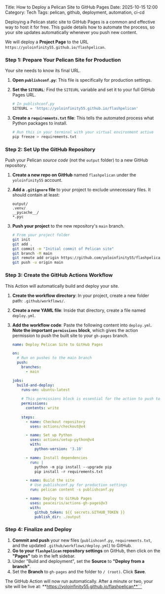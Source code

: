 Title: How to Deploy a Pelican Site to GitHub Pages
Date: 2025-10-15 12:00
Category: Tech
Tags: pelican, github, deployment, automation, ci-cd

Deploying a Pelican static site to GitHub Pages is a common and effective way to host it for free. This guide details how to automate the process, so your site updates automatically whenever you push new content.

We will deploy a **Project Page** to the URL `https://yoloinfinity55.github.io/flashpelican`.

### Step 1: Prepare Your Pelican Site for Production

Your site needs to know its final URL.

1.  **Open `publishconf.py`**: This file is specifically for production settings.
2.  **Set the `SITEURL`**: Find the `SITEURL` variable and set it to your full GitHub Pages URL.

    ```python
    # In publishconf.py
    SITEURL = 'https://yoloinfinity55.github.io/flashpelican'
    ```

3.  **Create a `requirements.txt` file**: This tells the automated process what Python packages to install.

    ```bash
    # Run this in your terminal with your virtual environment active
    pip freeze > requirements.txt
    ```

### Step 2: Set Up the GitHub Repository

Push your Pelican *source code* (not the `output` folder) to a new GitHub repository.

1.  **Create a new repo on GitHub** named `flashpelican` under the `yoloinfinity55` account.
2.  **Add a `.gitignore` file** to your project to exclude unnecessary files. It should contain at least:

    ```
    output/
    .venv/
    __pycache__/
    *.pyc
    ```

3.  **Push your project** to the new repository's `main` branch.

    ```bash
    # From your project folder
    git init
    git add .
    git commit -m "Initial commit of Pelican site"
    git branch -M main
    git remote add origin https://github.com/yoloinfinity55/flashpelican.git
    git push -u origin main
    ```

### Step 3: Create the GitHub Actions Workflow

This Action will automatically build and deploy your site.

1.  **Create the workflow directory**: In your project, create a new folder path: `.github/workflows/`.
2.  **Create a new YAML file**: Inside that directory, create a file named `deploy.yml`.
3.  **Add the workflow code**: Paste the following content into `deploy.yml`. **Note the important `permissions` block**, which gives the action permission to push the built site to your `gh-pages` branch.

    ```yaml
    name: Deploy Pelican Site to GitHub Pages

    on:
      # Run on pushes to the main branch
      push:
        branches:
          - main

    jobs:
      build-and-deploy:
        runs-on: ubuntu-latest
        
        # This permissions block is essential for the action to push to your repo
        permissions:
          contents: write
          
        steps:
          - name: Checkout repository
            uses: actions/checkout@v4

          - name: Set up Python
            uses: actions/setup-python@v4
            with:
              python-version: '3.10'

          - name: Install dependencies
            run: |
              python -m pip install --upgrade pip
              pip install -r requirements.txt

          - name: Build the site
            # Use publishconf.py for production settings
            run: pelican content -s publishconf.py

          - name: Deploy to GitHub Pages
            uses: peaceiris/actions-gh-pages@v3
            with:
              github_token: ${{ secrets.GITHUB_TOKEN }}
              publish_dir: ./output
    ```

### Step 4: Finalize and Deploy

1.  **Commit and push** your new files (`publishconf.py`, `requirements.txt`, and the updated `.github/workflows/deploy.yml`) to GitHub.
2.  **Go to your `flashpelican` repository settings** on GitHub, then click on the **"Pages"** tab in the left sidebar.
3.  Under "Build and deployment", set the **Source** to **"Deploy from a branch"**.
4.  Set the **Branch** to `gh-pages` and the folder to `/ (root)`. Click **Save**.

The GitHub Action will now run automatically. After a minute or two, your site will be live at: **https://yoloinfinity55.github.io/flashpelican**```